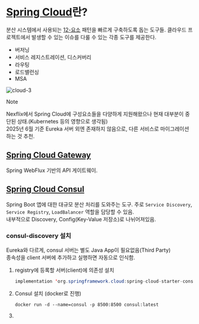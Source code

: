 # [Spring Cloud](https://spring.io/projects/spring-cloud)란?

분산 시스템에서 사용되는 [12-요소](https://12factor.net/) 패턴을 빠르게 구축하도록 돕는 도구들. 클라우드 프로젝트에서 발생할 수 있는 이슈를 다룰 수 있는 각종 도구를 제공한다.
- 버저닝
- 서비스 레지스트레이션, 디스커버리
- 라우팅
- 로드밸런싱
- MSA


![cloud-3](https://github.com/user-attachments/assets/07e75e94-38a2-4dd2-bfc7-cb3e7ba16a11?raw=true)

> [!note]
> Nexflix에서 Spring Cloud에 구성요소들을 다양하게 지원해왔으나 현재 대부분이 중단된 상태.(Kubernetes 등의 영향으로 생각됨)  
> 2025년 6월 기준 Eureka 서버 외엔 존재하지 않음으로, 다른 서비스로 마이그레이션하는 것 추천. 
 

## [Spring Cloud Gateway](https://spring.io/projects/spring-cloud-gateway)

Spring WebFlux 기반의 API 게이트웨이.

## [Spring Cloud Consul](https://spring.io/projects/spring-cloud-consul)

Spring Boot 앱에 대한 대규모 분산 처리를 도와주는 도구. 주로 `Service Discovery`, `Service Registry`, `LoadBalancer` 역할을 담당할 수 있음.  
내부적으로 Discovery, Config(Key-Value 저장소)로 나뉘어져있음.

### consul-discovery 설치 
Eureka와 다르게, consul 서버는 별도 Java App이 필요없음(Third Party)   
종속성을 client 서버에 추가하고 실행하면 자동으로 인식함.

1. registry에 등록할 서버(client)에 의존성 설치
    ``` java
	implementation 'org.springframework.cloud:spring-cloud-starter-consul-discovery'
    ```
3. Consul 설치 (docker로 진행)
    ```docker
    docker run -d --name=consul -p 8500:8500 consul:latest
    ```
4. 